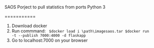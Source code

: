 SAOS Porject to pull statistics from ports
Python 3

===========
1. Download docker
2. Run commmand:
    <code>
        $docker load i \path\imagesaos.tar
        $docker run -t --publish 7000:4000 -d flaskapp 
    </code>
3. Go to localhost:7000 on your browser

